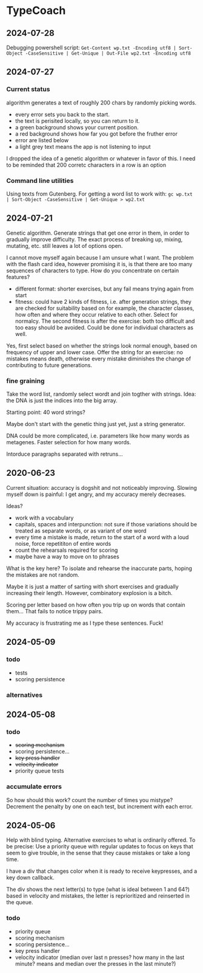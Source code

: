 # TypeCoach

## 2024-07-28

Debugging powershell script:
`Get-Content wp.txt -Encoding utf8 | Sort-Object -CaseSensitive | Get-Unique | Out-File wp2.txt -Encoding utf8`

## 2024-07-27

### Current status

algorithm generates a text of roughly 200 chars by randomly picking words.

- every error sets you back to the start.
- the text is perisited locally, so you can return to it.
- a green background shows your current position.
- a red background shows how far you got before the fruther error
- error are listed below
- a light grey text means the app is not listening to input

I dropped the idea of a genetic algorithm or whatever in favor of this. I need
to be reminded that 200 corretc characters in a row is an option

### Command line utilities

Using texts from Gutenberg. For getting a word list to work with:
`gc wp.txt | Sort-Object -CaseSensitive | Get-Unique > wp2.txt`

## 2024-07-21

Genetic algorithm. Generate strings that get one error in them, in order to
gradually improve difficulty. The exact process of breaking up, mixing,
mutating, etc. still leaves a lot of options open.

I cannot move myself again because I am unsure what I want. The problem with the
flash card idea, however promising it is, is that there are too many sequences
of characters to type. How do you concentrate on certain features?

- different format: shorter exercises, but any fail means trying again from
  start
- fitness: could have 2 kinds of fitness, i.e. after generation strings, they
  are checked for suitability based on for example, the character classes, how
  often and where they occur relative to each other. Select for normalcy. The
  second fitness is after the exercise: both too difficult and too easy should
  be avoided. Could be done for individual characters as well.

Yes, first select based on whether the strings look normal enough, based on
frequency of upper and lower case. Offer the string for an exercise: no mistakes
means death, otherwise every mistake diminishes the change of contributing to
future generations.

### fine graining

Take the word list, randomly select wordt and join togther with strings. Idea:
the DNA is just the indices into the big array.

Starting point: 40 word strings?

Maybe don't start with the genetic thing just yet, just a string generator.

DNA could be more complicated, i.e. parameters like how many words as metagenes.
Faster selection for how many words.

Intorduce paragraphs separated with retruns...

## 2020-06-23

Current situation: accuracy is dogshit and not noticeably improving. Slowing
myself down is painful: I get angry, and my accuracy merely decreases.

Ideas?

- work with a vocabulary
- capitals, spaces and interpunction: not sure if those variations should be
  treated as separate words, or as variant of one word
- every time a mistake is made, return to the start of a word with a loud noise,
  force repetititon of entire words
- count the rehearsals required for scoring
- maybe have a way to move on to phrases

What is the key here? To isolate and rehearse the inaccurate parts, hoping the
mistakes are not random.

Maybe it is just a matter of sarting with short exercises and gradually
increasing their length. However, combinatory explosion is a bitch.

Scoring per letter based on how often you trip up on words that contain them...
That fails to notice trippy pairs.

My accuracy is frustrating me as I type these sentences. Fuck!

## 2024-05-09

### todo

- tests
- scoring persistence

### alternatives

## 2024-05-08

### todo

- ~~scoring mechanism~~
- scoring persistence...
- ~~key press handler~~
- ~~velocity indicator~~
- priority queue tests

### accumulate errors

So how should this work? count the number of times you mistype? Decrement the
penalty by one on each test, but increment with each error.

## 2024-05-06

Help with blind typing. Alternative exercises to what is ordinarily offered. To
be precise: Use a priority queue with regular updates to focus on keys that seem
to give trouble, in the sense that they cause mistakes or take a long time.

I have a div that changes color when it is ready to receive keypresses, and a
key down callback.

The div shows the next letter(s) to type (what is ideal between 1 and 64?) based
in velocity and mistakes, the letter is reprioritized and reinserted in the
queue.

### todo

- priority queue
- scoring mechanism
- scoring persistence...
- key press handler
- velocity indicator (median over last n presses? how many in the last minute?
  means and median over the presses in the last minute?)
